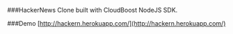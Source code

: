 ###HackerNews Clone built with CloudBoost NodeJS SDK. 

###Demo 
[http://hackern.herokuapp.com/](http://hackern.herokuapp.com/)

